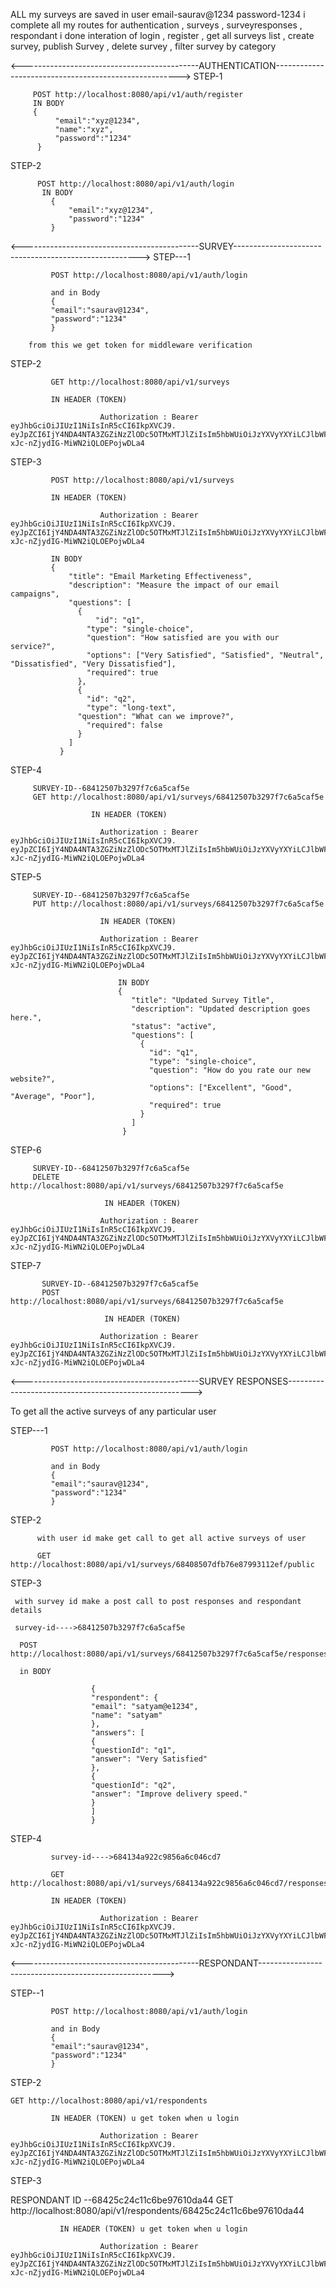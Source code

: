 ALL my surveys are saved in user email-saurav@1234 password-1234
i complete all my routes for authentication , surveys , surveyresponses , respondant
i done interation of login , register , get all surveys list , create survey, publish Survey , delete survey , filter survey by category

<--------------------------------------------AUTHENTICATION------------------------------------------------------>
STEP-1

<!-- STEP-1 REGISTER -->

         POST http://localhost:8080/api/v1/auth/register
         IN BODY
         {
              "email":"xyz@1234",
              "name":"xyz",
              "password":"1234"
          }

STEP-2

<!-- STEP-2 LOGIN -->

          POST http://localhost:8080/api/v1/auth/login
           IN BODY
             {
                 "email":"xyz@1234",
                 "password":"1234"
             }

<--------------------------------------------SURVEY------------------------------------------------------>
STEP---1

<!-- STEP--1---first login(from postmon) -->

             POST http://localhost:8080/api/v1/auth/login

             and in Body
             {
             "email":"saurav@1234",
             "password":"1234"
             }

        from this we get token for middleware verification

STEP-2

<!-- STEP--2-- GET all surveys of any particular user -->

             GET http://localhost:8080/api/v1/surveys

             IN HEADER (TOKEN)

                        Authorization : Bearer eyJhbGciOiJIUzI1NiIsInR5cCI6IkpXVCJ9.                eyJpZCI6IjY4NDA4NTA3ZGZiNzZlODc5OTMxMTJlZiIsIm5hbWUiOiJzYXVyYXYiLCJlbWFpbCI6InNhdXJhdkAxMjM0IiwiaWF0IjoxNzQ5MDk5NTY2LCJleHAiOjE3NDkxODU5NjZ9.DKyewrx_qqVj-xJc-nZjydIG-MiWN2iQLOEPojwDLa4

STEP-3

<!-- STEP--2-- POST surveys of any particular user -->

             POST http://localhost:8080/api/v1/surveys

             IN HEADER (TOKEN)

                        Authorization : Bearer eyJhbGciOiJIUzI1NiIsInR5cCI6IkpXVCJ9.                eyJpZCI6IjY4NDA4NTA3ZGZiNzZlODc5OTMxMTJlZiIsIm5hbWUiOiJzYXVyYXYiLCJlbWFpbCI6InNhdXJhdkAxMjM0IiwiaWF0IjoxNzQ5MDk5NTY2LCJleHAiOjE3NDkxODU5NjZ9.DKyewrx_qqVj-xJc-nZjydIG-MiWN2iQLOEPojwDLa4

             IN BODY
             {
                 "title": "Email Marketing Effectiveness",
                 "description": "Measure the impact of our email campaigns",
                 "questions": [
                   {
                       "id": "q1",
                     "type": "single-choice",
                     "question": "How satisfied are you with our service?",
                     "options": ["Very Satisfied", "Satisfied", "Neutral", "Dissatisfied", "Very Dissatisfied"],
                     "required": true
                   },
                   {
                     "id": "q2",
                     "type": "long-text",
                   "question": "What can we improve?",
                     "required": false
                   }
                 ]
               }

STEP-4

<!-- STEP--4 GET survey by ID   -->

         SURVEY-ID--68412507b3297f7c6a5caf5e
         GET http://localhost:8080/api/v1/surveys/68412507b3297f7c6a5caf5e

                      IN HEADER (TOKEN)

                        Authorization : Bearer eyJhbGciOiJIUzI1NiIsInR5cCI6IkpXVCJ9.                eyJpZCI6IjY4NDA4NTA3ZGZiNzZlODc5OTMxMTJlZiIsIm5hbWUiOiJzYXVyYXYiLCJlbWFpbCI6InNhdXJhdkAxMjM0IiwiaWF0IjoxNzQ5MDk5NTY2LCJleHAiOjE3NDkxODU5NjZ9.DKyewrx_qqVj-xJc-nZjydIG-MiWN2iQLOEPojwDLa4

STEP-5

<!-- STEP--5  UPDATE survey by survey id  -->

         SURVEY-ID--68412507b3297f7c6a5caf5e
         PUT http://localhost:8080/api/v1/surveys/68412507b3297f7c6a5caf5e

                        IN HEADER (TOKEN)

                        Authorization : Bearer eyJhbGciOiJIUzI1NiIsInR5cCI6IkpXVCJ9.                eyJpZCI6IjY4NDA4NTA3ZGZiNzZlODc5OTMxMTJlZiIsIm5hbWUiOiJzYXVyYXYiLCJlbWFpbCI6InNhdXJhdkAxMjM0IiwiaWF0IjoxNzQ5MDk5NTY2LCJleHAiOjE3NDkxODU5NjZ9.DKyewrx_qqVj-xJc-nZjydIG-MiWN2iQLOEPojwDLa4

                            IN BODY
                            {
                               "title": "Updated Survey Title",
                               "description": "Updated description goes here.",
                               "status": "active",
                               "questions": [
                                 {
                                   "id": "q1",
                                   "type": "single-choice",
                                   "question": "How do you rate our new website?",
                                   "options": ["Excellent", "Good", "Average", "Poor"],
                                   "required": true
                                 }
                               ]
                             }

STEP-6

<!-- STEP--6  DELETE survey by survey id  -->

         SURVEY-ID--68412507b3297f7c6a5caf5e
         DELETE http://localhost:8080/api/v1/surveys/68412507b3297f7c6a5caf5e

                         IN HEADER (TOKEN)

                        Authorization : Bearer eyJhbGciOiJIUzI1NiIsInR5cCI6IkpXVCJ9.                eyJpZCI6IjY4NDA4NTA3ZGZiNzZlODc5OTMxMTJlZiIsIm5hbWUiOiJzYXVyYXYiLCJlbWFpbCI6InNhdXJhdkAxMjM0IiwiaWF0IjoxNzQ5MDk5NTY2LCJleHAiOjE3NDkxODU5NjZ9.DKyewrx_qqVj-xJc-nZjydIG-MiWN2iQLOEPojwDLa4

STEP-7

<!-- STEP--7  PUBLISH survey by survey id  -->

           SURVEY-ID--68412507b3297f7c6a5caf5e
           POST http://localhost:8080/api/v1/surveys/68412507b3297f7c6a5caf5e

                         IN HEADER (TOKEN)

                        Authorization : Bearer eyJhbGciOiJIUzI1NiIsInR5cCI6IkpXVCJ9.                eyJpZCI6IjY4NDA4NTA3ZGZiNzZlODc5OTMxMTJlZiIsIm5hbWUiOiJzYXVyYXYiLCJlbWFpbCI6InNhdXJhdkAxMjM0IiwiaWF0IjoxNzQ5MDk5NTY2LCJleHAiOjE3NDkxODU5NjZ9.DKyewrx_qqVj-xJc-nZjydIG-MiWN2iQLOEPojwDLa4

<--------------------------------------------SURVEY RESPONSES------------------------------------------------------>

To get all the active surveys of any particular user

STEP---1

<!-- STEP--1---first login(from postmon) -->

             POST http://localhost:8080/api/v1/auth/login

             and in Body
             {
             "email":"saurav@1234",
             "password":"1234"
             }

STEP-2

<!-- Step-2---- now get all ACTIVE surveys -->

          with user id make get call to get all active surveys of user

          GET http://localhost:8080/api/v1/surveys/68408507dfb76e87993112ef/public

STEP-3

<!-- Step-3 --- now post response of any particular survey from the list of ACTIVE surveys -->

     with survey id make a post call to post responses and respondant details

     survey-id---->68412507b3297f7c6a5caf5e

      POST http://localhost:8080/api/v1/surveys/68412507b3297f7c6a5caf5e/responses

      in BODY

                      {
                      "respondent": {
                      "email": "satyam@e1234",
                      "name": "satyam"
                      },
                      "answers": [
                      {
                      "questionId": "q1",
                      "answer": "Very Satisfied"
                      },
                      {
                      "questionId": "q2",
                      "answer": "Improve delivery speed."
                      }
                      ]
                      }

STEP-4

<!-- Step-4 --- To GET all responses of any particular survey -->

             survey-id---->684134a922c9856a6c046cd7

             GET http://localhost:8080/api/v1/surveys/684134a922c9856a6c046cd7/responses

             IN HEADER (TOKEN)

                        Authorization : Bearer eyJhbGciOiJIUzI1NiIsInR5cCI6IkpXVCJ9.                eyJpZCI6IjY4NDA4NTA3ZGZiNzZlODc5OTMxMTJlZiIsIm5hbWUiOiJzYXVyYXYiLCJlbWFpbCI6InNhdXJhdkAxMjM0IiwiaWF0IjoxNzQ5MDk5NTY2LCJleHAiOjE3NDkxODU5NjZ9.DKyewrx_qqVj-xJc-nZjydIG-MiWN2iQLOEPojwDLa4

<--------------------------------------------RESPONDANT------------------------------------------------------>

STEP--1

<!-- STEP--1---first login(from postmon) -->

             POST http://localhost:8080/api/v1/auth/login

             and in Body
             {
             "email":"saurav@1234",
             "password":"1234"
             }

STEP-2

<!-- STEP--1 TO GET all all the respondant of any particular user -->

    GET http://localhost:8080/api/v1/respondents

             IN HEADER (TOKEN) u get token when u login

                        Authorization : Bearer eyJhbGciOiJIUzI1NiIsInR5cCI6IkpXVCJ9.                eyJpZCI6IjY4NDA4NTA3ZGZiNzZlODc5OTMxMTJlZiIsIm5hbWUiOiJzYXVyYXYiLCJlbWFpbCI6InNhdXJhdkAxMjM0IiwiaWF0IjoxNzQ5MDk5NTY2LCJleHAiOjE3NDkxODU5NjZ9.DKyewrx_qqVj-xJc-nZjydIG-MiWN2iQLOEPojwDLa4

STEP-3

<!-- STEP-3 TO GET info of any particular respondant  -->

RESPONDANT ID --68425c24c11c6be97610da44
GET http://localhost:8080/api/v1/respondents/68425c24c11c6be97610da44

               IN HEADER (TOKEN) u get token when u login

                        Authorization : Bearer eyJhbGciOiJIUzI1NiIsInR5cCI6IkpXVCJ9.                eyJpZCI6IjY4NDA4NTA3ZGZiNzZlODc5OTMxMTJlZiIsIm5hbWUiOiJzYXVyYXYiLCJlbWFpbCI6InNhdXJhdkAxMjM0IiwiaWF0IjoxNzQ5MDk5NTY2LCJleHAiOjE3NDkxODU5NjZ9.DKyewrx_qqVj-xJc-nZjydIG-MiWN2iQLOEPojwDLa4
